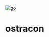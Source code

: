 [![go](https://github.com/nathanieltornow/ostracon/actions/workflows/go.yml/badge.svg)](https://github.com/nathanieltornow/ostracon/actions/workflows/go.yml)

# ostracon
